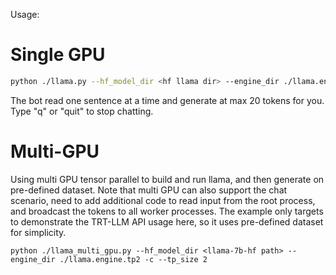 Usage:

# Single GPU
```bash
python ./llama.py --hf_model_dir <hf llama dir> --engine_dir ./llama.engine
```

The bot read one sentence at a time and generate at max 20 tokens for you.
Type "q" or "quit" to stop chatting.


# Multi-GPU

Using multi GPU tensor parallel to build and run llama, and then generate on pre-defined dataset.
Note that multi GPU can also support the chat scenario, need to add additional code to read input from the root process, and broadcast the tokens to all worker processes.
The example only targets to demonstrate the TRT-LLM API usage here, so it uses pre-defined dataset for simplicity.

```
python ./llama_multi_gpu.py --hf_model_dir <llama-7b-hf path> --engine_dir ./llama.engine.tp2 -c --tp_size 2
```
